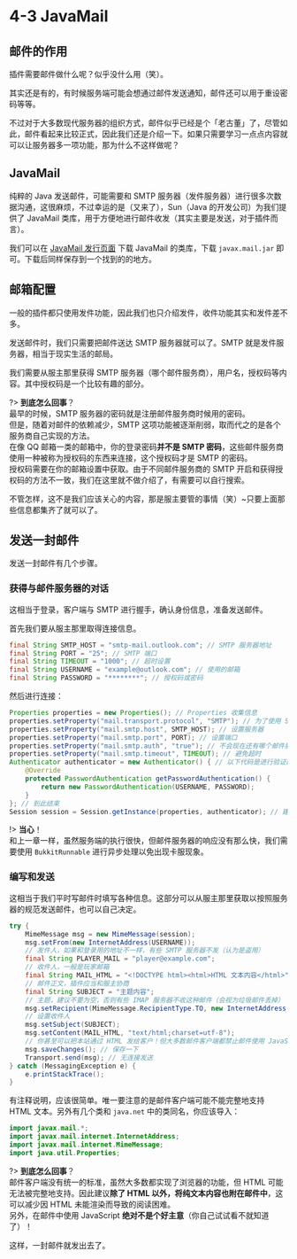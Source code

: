 # 4-3 JavaMail

## 邮件的作用

插件需要邮件做什么呢？似乎没什么用（笑）。

其实还是有的，有时候服务端可能会想通过邮件发送通知，邮件还可以用于重设密码等等。

不过对于大多数现代服务器的组织方式，邮件似乎已经是个「老古董」了，尽管如此，邮件看起来比较正式，因此我们还是介绍一下。如果只需要学习一点点内容就可以让服务器多一项功能，那为什么不这样做呢？

## JavaMail

纯粹的 Java 发送邮件，可能需要和 SMTP 服务器（发件服务器）进行很多次数据沟通，这很麻烦，不过幸运的是（又来了），Sun（Java 的开发公司）为我们提供了 JavaMail 类库，用于方便地进行邮件收发（其实主要是发送，对于插件而言）。

我们可以在 [JavaMail 发行页面](https://github.com/javaee/javamail/releases) 下载 JavaMail 的类库，下载 `javax.mail.jar` 即可。下载后同样保存到一个找到的的地方。

## 邮箱配置

一般的插件都只使用发件功能，因此我们也只介绍发件，收件功能其实和发件差不多。

发送邮件时，我们只需要把邮件送达 SMTP 服务器就可以了。SMTP 就是发件服务器，相当于现实生活的邮局。

我们需要从服主那里获得 SMTP 服务器（哪个邮件服务商），用户名，授权码等内容。其中授权码是一个比较有趣的部分。

?> **到底怎么回事**？<br/>最早的时候，SMTP 服务器的密码就是注册邮件服务商时候用的密码。<br/>但是，随着对邮件的依赖减少，SMTP 这项功能被逐渐削弱，取而代之的是各个服务商自己实现的方法。<br/>在像 QQ 邮箱一类的邮箱中，你的登录密码**并不是 SMTP 密码**，这些邮件服务商使用一种被称为授权码的东西来连接，这个授权码才是 SMTP 的密码。<br/>授权码需要在你的邮箱设置中获取。由于不同邮件服务商的 SMTP 开启和获得授权码的方法不一致，我们在这里就不做介绍了，有需要可以自行搜索。

不管怎样，这不是我们应该关心的内容，那是服主要管的事情（笑）~只要上面那些信息都集齐了就可以了。

## 发送一封邮件

发送一封邮件有几个步骤。

### 获得与邮件服务器的对话

这相当于登录，客户端与 SMTP 进行握手，确认身份信息，准备发送邮件。

首先我们要从服主那里取得连接信息。

```java
final String SMTP_HOST = "smtp-mail.outlook.com"; // SMTP 服务器地址
final String PORT = "25"; // SMTP 端口
final String TIMEOUT = "1000"; // 超时设置
final String USERNAME = "example@outlook.com"; // 使用的邮箱
final String PASSWORD = "********"; // 授权码或密码
```

然后进行连接：

```java
Properties properties = new Properties(); // Properties 收集信息
properties.setProperty("mail.transport.protocol", "SMTP"); // 为了使用 SMTP
properties.setProperty("mail.smtp.host", SMTP_HOST); // 设置服务器
properties.setProperty("mail.smtp.port", PORT); // 设置端口
properties.setProperty("mail.smtp.auth", "true"); // 不会现在还有哪个邮件服务商不需要验证的吧？
properties.setProperty("mail.smtp.timeout", TIMEOUT); // 避免超时
Authenticator authenticator = new Authenticator() { // 以下代码是进行验证的标准代码，从此开始
    @Override
    protected PasswordAuthentication getPasswordAuthentication() {
        return new PasswordAuthentication(USERNAME, PASSWORD);
    }
}; // 到此结束
Session session = Session.getInstance(properties, authenticator); // 建立连接
```

!> **当心**！<br/>和上一章一样，虽然服务端的执行很快，但邮件服务器的响应没有那么快，我们需要使用 `BukkitRunnable` 进行异步处理以免出现卡服现象。

### 编写和发送

这相当于我们平时写邮件时填写各种信息。这部分可以从服主那里获取以按照服务器的规范发送邮件，也可以自己决定。

```java
try {
    MimeMessage msg = new MimeMessage(session);
    msg.setFrom(new InternetAddress(USERNAME));
    // 发件人，如果和登录用的地址不一样，有些 SMTP 服务器不发（认为是盗用）
    final String PLAYER_MAIL = "player@example.com";
    // 收件人，一般是玩家邮箱
    final String MAIL_HTML = "<!DOCTYPE html><html>HTML 文本内容</html>";
    // 邮件正文，插件应当和服主协商
    final String SUBJECT = "主题内容";
    // 主题，建议不要为空，否则有些 IMAP 服务器不收这种邮件（会视为垃圾邮件丢掉）
    msg.setRecipient(MimeMessage.RecipientType.TO, new InternetAddress(PLAYER_MAIL));
    // 设置收件人
    msg.setSubject(SUBJECT);
    msg.setContent(MAIL_HTML, "text/html;charset=utf-8");
    // 你甚至可以把本站通过 HTML 发给客户！但大多数邮件客户端都禁止邮件使用 JavaScript（不会执行）
    msg.saveChanges(); // 保存一下
    Transport.send(msg); // 无连接发送
} catch (MessagingException e) {
    e.printStackTrace();
}
```

有注释说明，应该很简单。唯一要注意的是邮件客户端可能不能完整地支持 HTML 文本。另外有几个类和 `java.net` 中的类同名，你应该导入：

```java
import javax.mail.*;
import javax.mail.internet.InternetAddress;
import javax.mail.internet.MimeMessage;
import java.util.Properties;
```

?> **到底怎么回事**？<br/>邮件客户端没有统一的标准，虽然大多数都实现了浏览器的功能，但 HTML 可能无法被完整地支持。因此建议**除了 HTML 以外，将纯文本内容也附在邮件中**，这可以减少因 HTML 未能渲染而导致的阅读困难。<br/>另外，在邮件中使用 JavaScript **绝对不是个好主意**（你自己试试看不就知道了）！

这样，一封邮件就发出去了。
